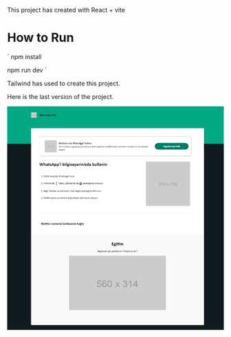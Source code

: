 This project has created with React + vite


# How to Run
`
npm install

npm run dev
`

Tailwind has used to create this project. 

Here is the last version of the project.

![alt text](https://github.com/BilalHunturk/Whatsapp-Web/blob/main/src/images/last_version.PNG)